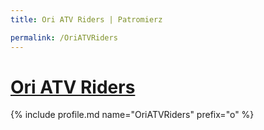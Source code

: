 ```yaml
---
title: Ori ATV Riders | Patromierz

permalink: /OriATVRiders
---
```


# [Ori ATV Riders](https://patronite.pl/OriATVRiders)

{% include profile.md name="OriATVRiders" prefix="o" %}
